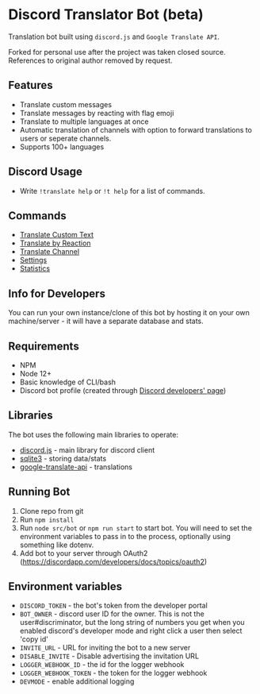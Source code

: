 # Discord Translator Bot (beta)

Translation bot built using `discord.js` and `Google Translate API`.

Forked for personal use after the project was taken closed source. References to original author removed by request.

## Features

- Translate custom messages
- Translate messages by reacting with flag emoji
- Translate to multiple languages at once
- Automatic translation of channels with option to forward translations to users or seperate channels.
- Supports 100+ languages

## Discord Usage

- Write `!translate help` or `!t help` for a list of commands.

## Commands

- [Translate Custom Text](https://github.com/munelear/discord-translator/wiki/Translate-Custom-Text)
- [Translate by Reaction](https://github.com/munelear/discord-translator/wiki/Translate-with-Emoji-Reaction)
- [Translate Channel](<https://github.com/munelear/discord-translator/wiki/Translate-Channel-(Automatic)>)
- [Settings](https://github.com/munelear/discord-translator/wiki/Settings)
- [Statistics](https://github.com/munelear/discord-translator/wiki/Get-Statistics)

## Info for Developers

You can run your own instance/clone of this bot by hosting it on your own machine/server - it will have a separate database and stats.

## Requirements

* NPM
* Node 12+
* Basic knowledge of CLI/bash
* Discord bot profile (created through [Discord developers' page](https://discordapp.com/developers/applications/me))

## Libraries
The bot uses the following main libraries to operate:
* [discord.js](https://discord.js.org/#/) - main library for discord client
* [sqlite3](https://www.npmjs.com/package/sqlite3) - storing data/stats
* [google-translate-api](https://www.npmjs.com/package/@vitalets/google-translate-api) - translations

## Running Bot
1. Clone repo from git
2. Run `npm install`
3. Run `node src/bot` or `npm run start` to start bot.  You will need to set the environment variables to pass in to the process, optionally using something like dotenv.
4. Add bot to your server through OAuth2 (https://discordapp.com/developers/docs/topics/oauth2)

## Environment variables
- `DISCORD_TOKEN` - the bot's token from the developer portal
- `BOT_OWNER` - discord user ID for the owner.  This is not the user#discriminator, but the long string of numbers you get when you enabled discord's developer mode and right click a user then select 'copy id'
- `INVITE_URL` - URL for inviting the bot to a new server
- `DISABLE_INVITE` - Disable advertising the invitation URL
- `LOGGER_WEBHOOK_ID` - the id for the logger webhook
- `LOGGER_WEBHOOK_TOKEN` - the token for the logger webhook
- `DEVMODE` - enable additional logging